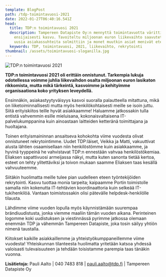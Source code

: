 ```yaml
---
template: BlogPost
path: /tdp-toimintavuosi-2021
date: 2022-01-27T06:40:16.541Z
head:
  title: TDP:n toimintavuosi 2021
  description: Tampereen Datapiste Oy:n mennyttä toimintavuotta väritti
    ensijaisesti kasvu. Tavoiteltu miljoonan euron liikevaihto saavutettiin,
    uusia asiakassuhteita solmittiin ja monet muutkin asiat menivät eteenpäin.
  keywords: TDP, toimintavuosi, 2021, liikevaihto, rekrytointi
thumbnail: /assets/toimintavuosi-sloganilla.jpg
---
```



![TDP:n toimintavuosi 2021](/assets/toimintavuosi-sloganilla.jpg)

**TDP:n toimintavuosi 2021 oli erittäin onnistunut. Tarkempia lukuja odotellessa voimme juhlia liikevaihdon osalta miljoonan euron lasikaton rikkomista, mutta mikä tärkeintä, kasvoimme ja kehityimme organisaationa koko yrityksen leveydellä.**

Ensinnäkin, asiakastyytyväisyys kasvoi suoralla palautteella mitattuna, mikä on liiketoiminnallisesti mutta myös henkilökohtaisesti meille se isoin juttu. Siitä erityiskiitos teille hyvät asiakkaamme! Haluamme jatkossakin tulla entistä vahvemmin esille mieluisana, kokonaisvaltaisena IT-palvelukumppanina kuin ainoastaan laitteiden ketteränä toimittajana ja huoltajana.

Toinen erityismaininnan ansaitseva kohokohta viime vuodesta olivat onnistuneet rekrytointimme. Uudet TDP:läiset, Veikka ja Matti, vakuuttivat alusta lähtien osaamisellaan niin henkilöstömme kuin asiakkaamme, ja hyvinä tyyppeinä he vahvistavat TDP:n ennestään vahvaa henkilöstökemiaa. Eliaksen sapattivuosi armeijassa näkyi, mutta kuten sanonta tietää kertoa, esteet on tehty ylitettäviksi ja toivon mukaan saamme Eliaksen taas kesällä vahvuuteemme.

Siitäkin huolimatta meille tulee pian uudelleen eteen työntekijöiden rekrytointi. Kasvu tuottaa monia tarpeita; kaipaamme Portin toimistolle samalla niin kokenutta IT-tehtävien koordinaattoria kuin selkeää IT-tukihenkilöä. Vantaan toimistossakin olisi pätevälle helpdesk-henkilölle tilausta.

Lähdimme viime vuoden lopulla myös käynnistämään suurempaa brändiuudistusta, jonka viemme maaliin tämän vuoden aikana. Perinteinen logomme koki uudistuksen ja viestinnässä pyrimme jatkossa olemaan enemmän TDP ja vähemmän Tampereen Datapiste, joka tosin säilyy yhtiön nimenä taustalla.

Kiitokset kaikille asiakkaillemme ja yhteistyökumppaneillemme viime vuodesta! Yhteiskunnan tilanteesta huolimatta yritetään katsoa yhdessä valoisasti tulevaisuuteen ja tehdään toisistamme parempia taas tänäkin vuonna.

**Lisätietoja:** Pauli Aalto | 040 7483 818 | pauli.aalto@tdp.fi | Tampereen Datapiste Oy